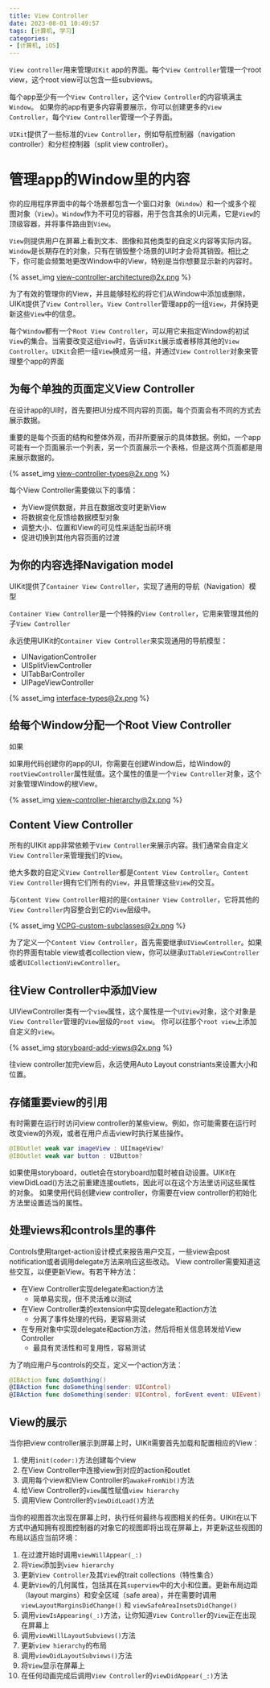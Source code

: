 ```yaml
---
title: View Controller
date: 2023-08-01 10:49:57
tags: [计算机, 学习]
categories:
- [计算机, iOS]
---
```

`View controller`用来管理`UIKit` app的界面。每个`View Controller`管理一个root view，这个root view可以包含一些subviews。

每个app至少有一个`View Controller`，这个`View Controller`的内容填满主`Window`。
如果你的app有更多内容需要展示，你可以创建更多的`View Controller`，每个`View Controller`管理一个子界面。

`UIKit`提供了一些标准的`View Controller`，例如导航控制器（navigation controller）和分栏控制器（split view controller）。

# 管理app的Window里的内容

你的应用程序界面中的每个场景都包含一个窗口对象（`Window`）和一个或多个视图对象（`View`）。`Window`作为不可见的容器，用于包含其余的UI元素，它是`View`的顶级容器，并将事件路由到`View`。

`View`则提供用户在屏幕上看到文本、图像和其他类型的自定义内容等实际内容。`Window`是长期存在的对象，只有在销毁整个场景的UI时才会将其销毁。相比之下，你可能会频繁地更改Window中的View，特别是当你想要显示新的内容时。

{% asset_img view-controller-architecture@2x.png %}

为了有效的管理你的View，并且能够轻松的将它们从Window中添加或删除，UIKit提供了`View Controller`。`View Controller`管理app的一组`View`，并保持更新这些`View`中的信息。

每个`Window`都有一个`Root View Controller`，可以用它来指定Window的初试`View`的集合。当需要改变这组`View`时，告诉`UIKit`展示或者移除其他的`View Controller`。`UIKit`会把一组`View`换成另一组，并通过`View Controller`对象来管理整个app的界面

## 为每个单独的页面定义View Controller
在设计app的UI时，首先要把UI分成不同内容的页面。每个页面会有不同的方式去展示数据。

重要的是每个页面的结构和整体外观，而非所要展示的具体数据。例如，一个app可能有一个页面展示一个列表，另一个页面展示一个表格，但是这两个页面都是用来展示数据的。

{% asset_img view-controller-types@2x.png %}

每个View Controller需要做以下的事情：
- 为View提供数据，并且在数据改变时更新View
- 将数据变化反馈给数据模型对象
- 调整大小、位置和View的可见性来适配当前环境
- 促进切换到其他内容页面的过渡

## 为你的内容选择Navigation model
UIKit提供了`Container View Controller`，实现了通用的导航（Navigation）模型

`Container View Controller`是一个特殊的`View Controller`，它用来管理其他的子`View Controller`

永远使用UIKit的`Container View Controller`来实现通用的导航模型：
- UINavigationController
- UISplitViewController
- UITabBarController
- UIPageViewController

{% asset_img interface-types@2x.png %}

## 给每个Window分配一个Root View Controller
如果

如果用代码创建你的app的UI，你需要在创建Window后，给Window的`rootViewController`属性赋值。这个属性的值是一个`View Controller`对象，这个对象管理Window的根View。

{% asset_img view-controller-hierarchy@2x.png %}

## Content View Controller
所有的UIKit app非常依赖于`View Controller`来展示内容。我们通常会自定义`View Controller`来管理我们的`View`。

绝大多数的自定义`View Controller`都是`Content View Controller`。`Content View Controller`拥有它们所有的`View`，并且管理这些`View`的交互。

与`Content View Controller`相对的是`Container View Controller`，它将其他的`View Controller`内容整合到它的`View`层级中。

{% asset_img VCPG-custom-subclasses@2x.png %}

为了定义一个`Content View Controller`，首先需要继承`UIViewController`。如果你的界面有table view或者collection view，你可以继承`UITableViewController`或者`UICollectionViewController`。

## 往View Controller中添加View
UIViewController类有一个`view`属性，这个属性是一个`UIView`对象，这个对象是`View Controller`管理的`View`层级的`root view`。
你可以往那个`root view`上添加自定义的`view`。
  
{% asset_img storyboard-add-views@2x.png %}

往view controller加完view后，永远使用Auto Layout constriants来设置大小和位置。

## 存储重要view的引用
有时需要在运行时访问view controller的某些view。例如，你可能需要在运行时改变view的外观，或者在用户点击view时执行某些操作。
```swift
@IBOutlet weak var imageView : UIImageView?
@IBOutlet weak var button : UIButton?
```
如果使用storyboard，outlet会在storyboard加载时被自动设置。UIKit在viewDidLoad()方法之前重建连接outlets，因此可以在这个方法里访问这些属性的对象。
如果使用代码创建view controller，你需要在view controller的初始化方法里设置适当的属性。

## 处理views和controls里的事件
Controls使用target-action设计模式来报告用户交互，一些view会post notification或者调用delegate方法来响应这些改动。
View controller需要知道这些交互，以便更新View。有若干种方法：
- 在View Controller实现delegate和action方法
  - 简单易实现，但不灵活难以测试
- 在View Controller类的extension中实现delegate和action方法
  - 分离了事件处理的代码，更容易测试
- 在专用对象中实现delegate和action方法，然后将相关信息转发给View Controller
  - 最具有灵活性和可复用性，容易测试

为了响应用户与controls的交互，定义一个action方法：
```swift
@IBAction func doSomthing()
@IBAction func doSomething(sender: UIControl)
@IBAction func doSomething(sender: UIControl, forEvent event: UIEvent)
```

## View的展示
当你把view controller展示到屏幕上时，UIKit需要首先加载和配置相应的View：
1. 使用`init(coder:)`方法创建每个view
2. 在View Controller中连接view到对应的action和outlet
3. 调用每个view和View Controller的`awakeFromNib()`方法
4. 给View Controller的`view`属性赋值`view hierarchy`
5. 调用View Controller的`viewDidLoad()`方法

当你的视图首次出现在屏幕上时，执行任何最终与视图相关的任务。UIKit在以下方式中通知拥有视图控制器的对象它的视图即将出现在屏幕上，并更新这些视图的布局以适应当前环境：

1. 在过渡开始时调用`viewWillAppear(_:)`
2. 将`View`添加到`view hierarchy`
3. 更新`View Controller`及其`View`的trait collections（特性集合）
4. 更新`View`的几何属性，包括其在其`superview`中的大小和位置。更新布局边距（layout margins）和安全区域（safe area），并在需要时调用 `viewLayoutMarginsDidChange()` 和 `viewSafeAreaInsetsDidChange()`
5. 调用`viewIsAppearing(_:)`方法，让你知道`View Controller`的`View`正在出现在屏幕上
6. 调用`viewWillLayoutSubviews()`方法
7. 更新`view hierarchy`的布局
8. 调用`viewDidLayoutSubviews()`方法
9. 将`View`显示在屏幕上
10. 在任何动画完成后调用`View Controller`的`viewDidAppear(_:)`方法
